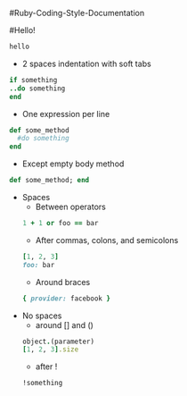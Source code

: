 #Ruby-Coding-Style-Documentation

#Hello!

```ruby
hello
```

+ 2 spaces indentation with soft tabs
```ruby
if something
..do something
end
```

+ One expression per line
```ruby 
def some_method
  #do something
end
```
+ Except empty body method
```ruby
def some_method; end
```
+ Spaces
  + Between operators
  ```ruby
  1 + 1 or foo == bar
  ```
  + After commas, colons, and semicolons 
  ```ruby
  [1, 2, 3]
  foo: bar
  ```
  + Around braces
  ```ruby
  { provider: facebook }
  ```
+ No spaces 
  + around [] and ()
  ```ruby
  object.(parameter)
  [1, 2, 3].size
  ```
  + after ! 
  ```ruby
  !something
  ```
  



